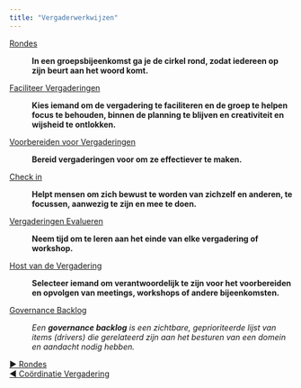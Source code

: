 ```yaml
---
title: "Vergaderwerkwijzen"
---
```



  <dt><a href="rounds.html">Rondes</a></dt>
  <dd><p><strong>In een groepsbijeenkomst ga je de cirkel rond, zodat iedereen op zijn beurt aan het woord komt.</strong></p></dd>

  <dt><a href="facilitate-meetings.html">Faciliteer Vergaderingen</a></dt>
  <dd><p><strong>Kies iemand om de vergadering te faciliteren en de groep te helpen focus te behouden, binnen de planning te blijven en creativiteit en wijsheid te ontlokken.</strong></p></dd>

  <dt><a href="prepare-for-meetings.html">Voorbereiden voor Vergaderingen</a></dt>
  <dd><p><strong>Bereid vergaderingen voor om ze effectiever te maken.</strong></p></dd>

  <dt><a href="check-in.html">Check in</a></dt>
  <dd><p><strong>Helpt mensen om zich bewust te worden van zichzelf en anderen, te focussen, aanwezig te zijn en mee te doen.</strong></p></dd>

  <dt><a href="evaluate-meetings.html">Vergaderingen Evalueren</a></dt>
  <dd><p><strong>Neem tijd om te leren aan het einde van elke vergadering of workshop.</strong></p></dd>

  <dt><a href="meeting-host.html">Host van de Vergadering</a></dt>
  <dd><p><strong>Selecteer iemand om verantwoordelijk te zijn voor het voorbereiden en opvolgen van meetings,  workshops of andere bijeenkomsten.</strong></p></dd>

  <dt><a href="governance-backlog.html">Governance Backlog</a></dt>
  <dd><p><em>Een <strong>governance backlog</strong> is een zichtbare, geprioriteerde lijst van items (drivers) die gerelateerd zijn aan het besturen van een domein en aandacht nodig hebben.</em></p></dd>


[&#9654; Rondes](rounds.html)<br/>[&#9664; Coördinatie Vergadering](coordination-meeting.html)

